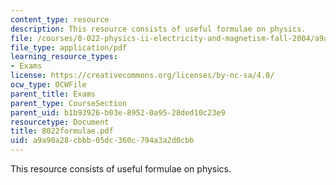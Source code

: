 ```yaml
---
content_type: resource
description: This resource consists of useful formulae on physics.
file: /courses/8-022-physics-ii-electricity-and-magnetism-fall-2004/a9a90a28cbbb05dc360c794a3a2d0cbb_8022formulae.pdf
file_type: application/pdf
learning_resource_types:
- Exams
license: https://creativecommons.org/licenses/by-nc-sa/4.0/
ocw_type: OCWFile
parent_title: Exams
parent_type: CourseSection
parent_uid: b1b93926-b03e-8952-0a95-28ded10c23e9
resourcetype: Document
title: 8022formulae.pdf
uid: a9a90a28-cbbb-05dc-360c-794a3a2d0cbb
---
```

This resource consists of useful formulae on physics.